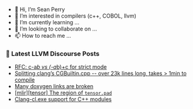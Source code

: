 - 👋 Hi, I’m Sean Perry
- 👀 I’m interested in compilers (c++, COBOL, llvm)
- 🌱 I’m currently learning ...
- 💞️ I’m looking to collaborate on ...
- 📫 How to reach me ...

<!---
s66perry/s66perry is a ✨ special ✨ repository because its `README.md` (this file) appears on your GitHub profile.
You can click the Preview link to take a look at your changes.
--->
### 📕 Latest LLVM Discourse Posts

<!-- DISCOURSE-LLVM:START -->
- [RFC: c-a*b vs &lpar;-a*b&rpar;+c for strict mode](https://discourse.llvm.org/t/rfc-c-a-b-vs-a-b-c-for-strict-mode/83745#post_13)
- [Splitting clang’s CGBuiltin.cpp -- over 23k lines long, takes &gt; 1min to compile](https://discourse.llvm.org/t/splitting-clang-s-cgbuiltin-cpp-over-23k-lines-long-takes-1min-to-compile/83763#post_7)
- [Many doxygen links are broken](https://discourse.llvm.org/t/many-doxygen-links-are-broken/83809#post_1)
- [[mlir][tensor] The region of `tensor.pad`](https://discourse.llvm.org/t/mlir-tensor-the-region-of-tensor-pad/83808#post_1)
- [Clang-cl.exe support for C++ modules](https://discourse.llvm.org/t/clang-cl-exe-support-for-c-modules/72257?page=3#post_53)
<!-- DISCOURSE-LLVM:END -->
